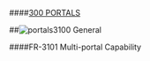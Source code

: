 ####[300 PORTALS](https://github.com/massiveart/sulu-docs/tree/master/system-requirements/300-portals "300 PORTALS")

##![portals](https://raw.github.com/massiveart/sulu-docs/master/system-requirements/images/portals.png)3100 General

####FR-3101 Multi-portal Capability
